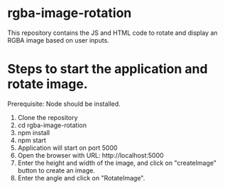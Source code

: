 # rgba-image-rotation
This repository contains the JS and HTML code to rotate and display an RGBA image based on user inputs.

# Steps to start the application and rotate image.
Prerequisite: Node should be installed.

1. Clone the repository
2. cd rgba-image-rotation
3. npm install 
4. npm start
5. Application will start on port 5000
6. Open the browser with URL: http://localhost:5000
7. Enter the height and width of the image, and click on "createImage" button to create an image.
8. Enter the angle and click on "RotateImage".
